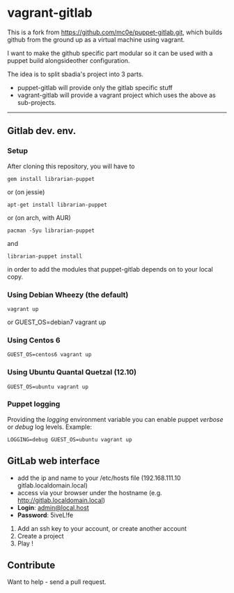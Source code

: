 # vagrant-gitlab

This is a fork from https://github.com/mc0e/puppet-gitlab.git, which builds
github from the ground up as a virtual machine using vagrant.

I want to make the github specific part modular so it can be used with a puppet
build alongsideother configuration.

The idea is to split sbadia's project into 3 parts.

* puppet-gitlab will provide only the gitlab specific stuff
* vagrant-gitlab will provide a vagrant project which uses the above as sub-projects.

---

## Gitlab dev. env.

### Setup

After cloning this repository, you will have to

    gem install librarian-puppet

or  (on jessie)

    apt-get install librarian-puppet

or (on arch, with AUR)

    pacman -Syu librarian-puppet

and

    librarian-puppet install

in order to add the modules that puppet-gitlab depends on to your local copy.

### Using Debian Wheezy (the default)

    vagrant up
or
    GUEST_OS=debian7 vagrant up

### Using Centos 6

    GUEST_OS=centos6 vagrant up

### Using Ubuntu Quantal Quetzal (12.10)

    GUEST_OS=ubuntu vagrant up

### Puppet logging

Providing the _logging_ environment variable you can enable puppet _verbose_ or _debug_ log levels.
Example:

    LOGGING=debug GUEST_OS=ubuntu vagrant up

## GitLab web interface
- add the ip and name to your /etc/hosts file (192.168.111.10 gitlab.localdomain.local)
- access via your browser under the hostname (e.g. http://gitlab.localdomain.local)
- **Login**: admin@local.host
- **Password**: 5iveL!fe

1. Add an ssh key to your account, or create another account
2. Create a project
3. Play !

## Contribute
Want to help - send a pull request.

